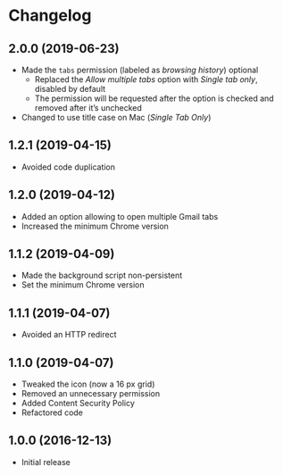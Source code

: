 # Changelog

## 2.0.0 (2019-06-23)
- Made the `tabs` permission (labeled as *browsing history*) optional
  - Replaced the *Allow multiple tabs* option with *Single tab only*,
    disabled by default
  - The permission will be requested after the option is checked
    and removed after it’s unchecked
- Changed to use title case on Mac (*Single Tab Only*)

## 1.2.1 (2019-04-15)
- Avoided code duplication

## 1.2.0 (2019-04-12)
- Added an option allowing to open multiple Gmail tabs
- Increased the minimum Chrome version

## 1.1.2 (2019-04-09)
- Made the background script non-persistent
- Set the minimum Chrome version

## 1.1.1 (2019-04-07)
- Avoided an HTTP redirect

## 1.1.0 (2019-04-07)
- Tweaked the icon (now a 16&nbsp;px grid)
- Removed an unnecessary permission
- Added Content Security Policy
- Refactored code

## 1.0.0 (2016-12-13)
- Initial release
